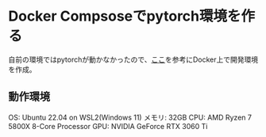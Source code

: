 # Docker Compsoseでpytorch環境を作る

自前の環境ではpytorchが動かなかったので、[ここ](https://qiita.com/kekekekenta/items/d0d64688c889b860beba)を参考にDocker上で開発環境を作成。

## 動作環境

OS: Ubuntu 22.04 on WSL2(Windows 11)
メモリ: 32GB
CPU: AMD Ryzen 7 5800X 8-Core Processor
GPU: NVIDIA GeForce RTX 3060 Ti
